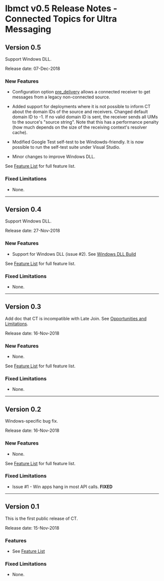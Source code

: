 # lbmct v0.5 Release Notes - Connected Topics for Ultra Messaging

## Version 0.5

Support Windows DLL.

Release date: 07-Dec-2018

### New Features

* Configuration option [pre_delivery](API.md#lbmct_config_tpre_delivery)
allows a connected receiver to get messages from a legacy non-connected
source.

* Added support for deployments where it is not possible to inform CT about
the domain IDs of the source and receivers.
Changed default domain ID to -1.
If no valid domain ID is sent, the receiver sends all UIMs to the
source's "source string".
Note that this has a performance penalty (how much depends on the size
of the receiving context's resolver cache).

* Modified Google Test self-test to be Windowds-friendly.
It is now possible to run the self-test suite under Visual Studio.

* Minor changes to improve Windows DLL.

See [Feature List](../README.md#features) for full feature list.

### Fixed Limitations

* None.

---

## Version 0.4

Support Windows DLL.

Release date: 27-Nov-2018

### New Features

* Support for Windows DLL (issue #2).
See [Windows DLL Build](Internal_Design.md#windows-dll-build)

See [Feature List](../README.md#features) for full feature list.

### Fixed Limitations

* None.

---

## Version 0.3

Add doc that CT is incompatible with Late Join.
See [Opportunities and Limitations](../README.md#opportunities-and-limitations).

Release date: 16-Nov-2018

### New Features

* None.

See [Feature List](../README.md#features) for full feature list.

### Fixed Limitations

* None.

---

## Version 0.2

Windows-specific bug fix.

Release date: 16-Nov-2018

### New Features

* None.

See [Feature List](../README.md#features) for full feature list.

### Fixed Limitations

* Issue #1 - Win apps hang in most API calls.  **FIXED**

---

## Version 0.1

This is the first public release of CT.

Release date: 15-Nov-2018

### Features

* See [Feature List](../README.md#features)

### Fixed Limitations

* None.
